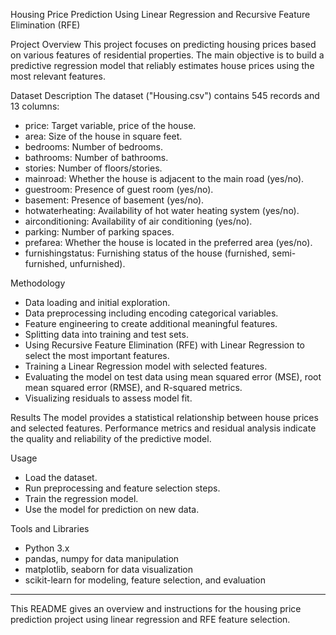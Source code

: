 Housing Price Prediction Using Linear Regression and Recursive Feature Elimination (RFE)

Project Overview
This project focuses on predicting housing prices based on various features of residential properties. The main objective is to build a predictive regression model that reliably estimates house prices using the most relevant features.

Dataset Description
The dataset ("Housing.csv") contains 545 records and 13 columns:
- price: Target variable, price of the house.
- area: Size of the house in square feet.
- bedrooms: Number of bedrooms.
- bathrooms: Number of bathrooms.
- stories: Number of floors/stories.
- mainroad: Whether the house is adjacent to the main road (yes/no).
- guestroom: Presence of guest room (yes/no).
- basement: Presence of basement (yes/no).
- hotwaterheating: Availability of hot water heating system (yes/no).
- airconditioning: Availability of air conditioning (yes/no).
- parking: Number of parking spaces.
- prefarea: Whether the house is located in the preferred area (yes/no).
- furnishingstatus: Furnishing status of the house (furnished, semi-furnished, unfurnished).

Methodology
- Data loading and initial exploration.
- Data preprocessing including encoding categorical variables.
- Feature engineering to create additional meaningful features.
- Splitting data into training and test sets.
- Using Recursive Feature Elimination (RFE) with Linear Regression to select the most important features.
- Training a Linear Regression model with selected features.
- Evaluating the model on test data using mean squared error (MSE), root mean squared error (RMSE), and R-squared metrics.
- Visualizing residuals to assess model fit.

Results
The model provides a statistical relationship between house prices and selected features. Performance metrics and residual analysis indicate the quality and reliability of the predictive model.

Usage
- Load the dataset.
- Run preprocessing and feature selection steps.
- Train the regression model.
- Use the model for prediction on new data.

Tools and Libraries
- Python 3.x
- pandas, numpy for data manipulation
- matplotlib, seaborn for data visualization
- scikit-learn for modeling, feature selection, and evaluation

---

This README gives an overview and instructions for the housing price prediction project using linear regression and RFE feature selection.
